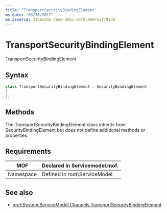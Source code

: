 ```yaml
---
title: "TransportSecurityBindingElement"
ms.date: "03/30/2017"
ms.assetid: 31b8cd3b-3be5-4b6c-93f0-69d7aaf791d0
---
```

# TransportSecurityBindingElement
TransportSecurityBindingElement  
  
## Syntax  
  
```csharp
class TransportSecurityBindingElement : SecurityBindingElement  
{  
};  
```  
  
## Methods  
 The TransportSecurityBindingElement class inherits from SecurityBindingElement but does not define additional methods or properties.  
  
## Requirements  
  
|MOF|Declared in Servicemodel.mof.|  
|---------|-----------------------------------|  
|Namespace|Defined in root\ServiceModel|  
  
## See also
- <xref:System.ServiceModel.Channels.TransportSecurityBindingElement>
